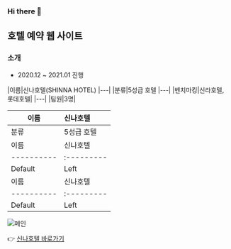 ### Hi there 👋

## 호텔 예약 웹 사이트

### 소개

- 2020.12 ~ 2021.01 진행

|이름|신나호텔(SHINNA HOTEL)
|---|
|분류|5성급 호텔
|---|
|벤치마킹|신라호텔, 롯데호텔|
|---|
|팀원|3명|


| 이름 | 신나호텔 | 
| ---------- | :--------- |
| 분류 | 5성급 호텔 
| 이름 | 신나호텔 | 
| ---------- | :--------- |
| Default | Left 
| 이름 | 신나호텔 | 
| ---------- | :--------- |
| Default | Left 



![메인](https://user-images.githubusercontent.com/69497845/104985610-afe97f00-5a54-11eb-891f-2d117538a854.png)

 👉 [신나호텔 바로가기](embed.swq.co.kr/shinna)

<!-- 
**jiunlee-hub/jiunlee-hub** is a ✨ _special_ ✨ repository because its `README.md` (this file) appears on your GitHub profile.

Here are some ideas to get you started:

- 🔭 I’m currently working on ...
- 🌱 I’m currently learning ...
- 👯 I’m looking to collaborate on ...
- 🤔 I’m looking for help with ...
- 💬 Ask me about ...
- 📫 How to reach me: ...
- 😄 Pronouns: ...
- ⚡ Fun fact: ...
-->
